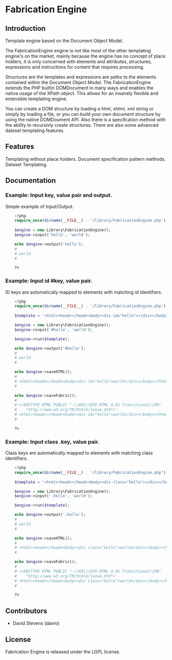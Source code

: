 # Fabrication Engine

## Introduction

Template engine based on the Document Object Model.

The FabricationEngine engine is not like most of the other templating engine's 
on the market, mainly because the engine has no concept of place holders, it is 
only concerned with elements and attributes, structures, expressions and 
instructions for content that requires processing.

Structures are the templates and expressions are paths to the elements contained
within the Document Object Model. The FabricationEngine extends the PHP builtin 
DOMDocument in many ways and enables the native usage of the XPath object. 
This allows for an insanely flexible and extensible templating engine.

You can create a DOM structure by loading a html, xhtml, xml string or simply by
loading a file, or you can build your own document structure by using the native
DOMDoument API. Also there is a specifcation method with the ability to recursivly
create structures. There are also some advanced dateset templating features.


## Features

Templating without place holders.
Document specification pattern methods.
Dataset Templating.

## Documentation


### Example: Input key, value pair and output.
Simple example of Input/Output.

```php
    <?php
    require_once(dirname(__FILE__) . '/library/FabricationEngine.php');
      
    $engine = new Library\FabricationEngine();
    $engine->input('hello', 'world');

    echo $engine->output('hello');
	#
    # world
	#

	?>
```

### Example: Input id #key, value pair.
ID keys are automatically mapped to elements with matching id identifiers.

```php
    <?php
    require_once(dirname(__FILE__) . '/library/FabricationEngine.php');
      
    $template = '<html><head></head><body><div id="hello"></div></body></html>';

    $engine = new Library\FabricationEngine();
    $engine->input('#hello', 'world');

    $engine->run($template);

    echo $engine->output('#hello');
	#
    # world
	#

    echo $engine->saveHTML();
	#
    # <html><head></head><body><div id="hello">world</div></body></html>
	#

    echo $engine->saveFabric();
	#
    # <!DOCTYPE HTML PUBLIC "-//W3C//DTD HTML 4.01 Transitional//EN"
    #    "http://www.w3.org/TR/html4/loose.dtd">'.
    # <html><head></head><body><div id="hello">world</div></body></html>
	#

    ?>
```

### Example: Input class .key, value pair.
Class keys are automatically mapped to elements with matching class identifiers.

```php
    <?php
    require_once(dirname(__FILE__) . '/library/FabricationEngine.php');
      
    $template = '<html><head></head><body><div class="hello"></div></body></html>';

    $engine = new Library\FabricationEngine();
    $engine->input('.hello', 'world');

    $engine->run($template);

    echo $engine->output('.hello'); 
	#
    # world
	#

    echo $engine->saveHTML();
	#
    # <html><head></head><body><div class="hello">world</div></body></html>
	#

    echo $engine->saveFabric();
	#
    # <!DOCTYPE HTML PUBLIC "-//W3C//DTD HTML 4.01 Transitional//EN"
    #    "http://www.w3.org/TR/html4/loose.dtd">'.
    # <html><head></head><body><div class="hello">world</div></body></html>
	#

    ?>
```

## Contributors

* David Stevens (davro)


## License

Fabrication Engine is released under the LGPL license.

